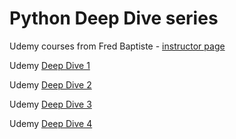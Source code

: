 # Python Deep Dive series

Udemy courses from Fred Baptiste - [instructor page](https://www.udemy.com/user/fredbaptiste)

Udemy [Deep Dive 1](https://www.udemy.com/course/python-3-deep-dive-part-1)

Udemy [Deep Dive 2](https://www.udemy.com/course/python-3-deep-dive-part-2)

Udemy [Deep Dive 3](https://www.udemy.com/course/python-3-deep-dive-part-3)

Udemy [Deep Dive 4](https://www.udemy.com/course/python-3-deep-dive-part-4)

